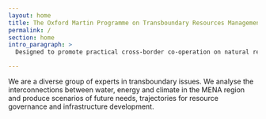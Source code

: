 ```yaml
---
layout: home
title: The Oxford Martin Programme on Transboundary Resources Management
permalink: /
section: home
intro_paragraph: >
  Designed to promote practical cross-border co-operation on natural resources in the Middle East and North Africa. 

---
```

We are a diverse group of experts in transboundary issues. We analyse the interconnections between water, energy and climate in the MENA region and produce scenarios of future needs, trajectories for resource governance and infrastructure development.
